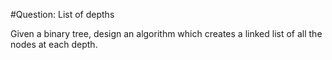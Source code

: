 #Question: List of depths

Given a binary tree, design an algorithm which creates a linked list of all the nodes at each depth.